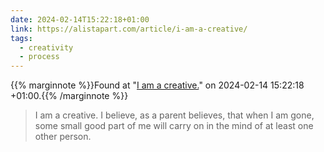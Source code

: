 ```yaml
---
date: 2024-02-14T15:22:18+01:00
link: https://alistapart.com/article/i-am-a-creative/
tags:
  - creativity
  - process
---
```

{{% marginnote %}}Found at "[I am a creative.](https://web.archive.org/web/20240214152218/https://alistapart.com/article/i-am-a-creative/)" on 2024-02-14 15:22:18 +01:00.{{% /marginnote %}}

> I am a creative. I believe, as a parent believes, that when I am gone, some small good part of me will carry on in the mind of at least one other person.